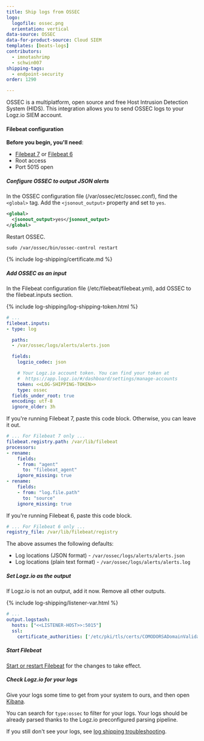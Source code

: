 ```yaml
---
title: Ship logs from OSSEC
logo:
  logofile: ossec.png
  orientation: vertical
data-source: OSSEC
data-for-product-source: Cloud SIEM
templates: [beats-logs]
contributors:
  - imnotashrimp
  - schwin007
shipping-tags:
  - endpoint-security
order: 1290

---
```

OSSEC is a multiplatform, open source and free Host Intrusion Detection System (HIDS). This integration allows you to send OSSEC logs to your Logz.io SIEM account.

#### Filebeat configuration

**Before you begin, you'll need**:

* [Filebeat 7](https://www.elastic.co/guide/en/beats/filebeat/current/filebeat-installation.html) or [Filebeat 6](https://www.elastic.co/guide/en/beats/filebeat/6.7/filebeat-installation.html)
* Root access
* Port 5015 open


<div class="tasklist">

##### Configure OSSEC to output JSON alerts

In the OSSEC configuration file (/var/ossec/etc/ossec.conf), find the `<global>` tag.
Add the `<jsonout_output>` property and set to `yes`.

```xml
<global>
  <jsonout_output>yes</jsonout_output>
</global>
```

Restart OSSEC.

```shell
sudo /var/ossec/bin/ossec-control restart
```

{% include log-shipping/certificate.md %}

##### Add OSSEC as an input

In the Filebeat configuration file (/etc/filebeat/filebeat.yml), add OSSEC to the filebeat.inputs section.

{% include log-shipping/log-shipping-token.html %}

```yaml
# ...
filebeat.inputs:
- type: log

  paths:
  - /var/ossec/logs/alerts/alerts.json

  fields:
    logzio_codec: json

    # Your Logz.io account token. You can find your token at
    #  https://app.logz.io/#/dashboard/settings/manage-accounts
    token: <<LOG-SHIPPING-TOKEN>>
    type: ossec
  fields_under_root: true
  encoding: utf-8
  ignore_older: 3h
```

If you're running Filebeat 7, paste this code block.
Otherwise, you can leave it out.

```yaml
# ... For Filebeat 7 only ...
filebeat.registry.path: /var/lib/filebeat
processors:
- rename:
    fields:
    - from: "agent"
      to: "filebeat_agent"
    ignore_missing: true
- rename:
    fields:
    - from: "log.file.path"
      to: "source"
    ignore_missing: true
```

If you're running Filebeat 6, paste this code block.

```yaml
# ... For Filebeat 6 only ...
registry_file: /var/lib/filebeat/registry
```

The above assumes the following defaults:

* Log locations (JSON format) - `/var/ossec/logs/alerts/alerts.json`
* Log locations (plain text format) - `/var/ossec/logs/alerts/alerts.log`

##### Set Logz.io as the output

If Logz.io is not an output, add it now.
Remove all other outputs.

{% include log-shipping/listener-var.html %} 

```yaml
# ...
output.logstash:
  hosts: ["<<LISTENER-HOST>>:5015"]
  ssl:
    certificate_authorities: ['/etc/pki/tls/certs/COMODORSADomainValidationSecureServerCA.crt']
```

##### Start Filebeat

[Start or restart Filebeat](https://www.elastic.co/guide/en/beats/filebeat/master/filebeat-starting.html) for the changes to take effect.

##### Check Logz.io for your logs

Give your logs some time to get from your system to ours, and then open [Kibana](https://app.logz.io/#/dashboard/kibana).


You can search for `type:ossec` to filter for your logs. Your logs should be already parsed thanks to the Logz.io preconfigured parsing pipeline.


If you still don't see your logs, see [log shipping troubleshooting]({{site.baseurl}}/user-guide/log-shipping/log-shipping-troubleshooting.html).

</div>